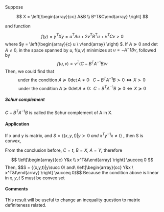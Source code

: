 

Suppose 

$$ X = \left[\begin{array}{cc} 
A&B \\
B^T&C\end{array}
\right]
$$

and function 

$$ f(y) =y^TXy = u^T Au + 2v^TB^Tu+v^TCv >0$$
where $y = \left(\begin{array}{c} 
u \\
v\end{array}
\right)
$. If $A\succeq 0$ and $\det A\neq 0$, in the space spanned by $u$, f(u,v) minimizes at $u = - A^-1Bv$, followed by
$$f(u,v) = v^T(C - B^TA^{-1}B)v $$
Then, we could find that
$$ \text{under the condition }A\succeq 0 \det A\neq 0:\ \ C - B^TA^{-1}B\succ 0 \Longleftrightarrow X \succ 0\ $$
$$ \text{under the condition }A\succeq 0 \det A\neq 0:\ \ C - B^TA^{-1}B\succeq 0 \Longleftrightarrow X \succeq 0$$

##### Schur complement

$C - B^TA^{-1}B$ is called the Schur complement of A in X.

#### Application 


If x and y is matrix, and $S = \{(x,y,t)|y\succ 0\ and\ x^Ty^{-1}x\neq t\}$ , then S is convex,

From the conclusion before, $C=t,\ B = X,\ A = Y$, therefore 

$$ \left[\begin{array}{cc} 
Y&x \\
x^T&t\end{array}
\right] \succeq 0
$$
Then, 
$$S = \{(x,y,t)|y\succ 0\ and\  \left[\begin{array}{cc} 
Y&x \\
x^T&t\end{array}
\right] \succeq 0}$$
Because the condition above is linear in $x,y,t$ S must be convex set

#### Comments

This result will be useful to change an inequality question to matrix definiteness related. 

